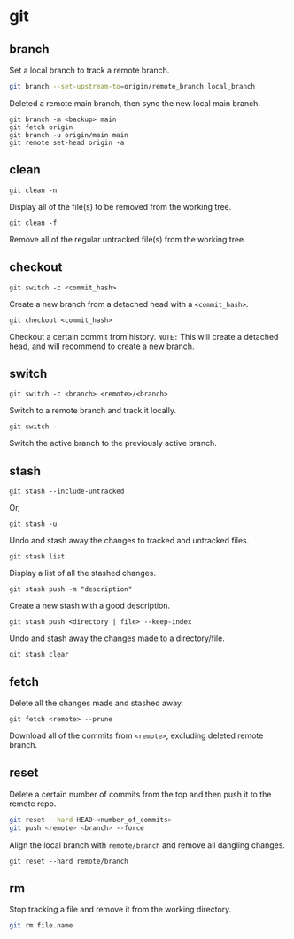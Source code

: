 # git

## branch

Set a local branch to track a remote branch.

```bash
git branch --set-upstream-to=origin/remote_branch local_branch
```

Deleted a remote main branch, then sync the new local main branch.

```
git branch -m <backup> main
git fetch origin
git branch -u origin/main main
git remote set-head origin -a
```

## clean

```
git clean -n
```

Display all of the file(s) to be removed from the working tree.

```
git clean -f
```

Remove all of the regular untracked file(s) from the working tree.

## checkout

```
git switch -c <commit_hash>
```

Create a new branch from a detached head with a `<commit_hash>`.

```
git checkout <commit_hash>
```

Checkout a certain commit from history. `NOTE:` This will create a detached
head, and will recommend to create a new branch.

## switch

```
git switch -c <branch> <remote>/<branch>
```

Switch to a remote branch and track it locally.


```
git switch -
```

Switch the active branch to the previously active branch.

## stash

```
git stash --include-untracked
```

Or,

```
git stash -u
```

Undo and stash away the changes to tracked and untracked files.

```
git stash list
```

Display a list of all the stashed changes.


```
git stash push -m "description"
```

Create a new stash with a good description.

```
git stash push <directory | file> --keep-index
```

Undo and stash away the changes made to a directory/file.

```
git stash clear
```

## fetch

Delete all the changes made and stashed away.

```
git fetch <remote> --prune
```

Download all of the commits from `<remote>`, excluding deleted remote branch.

## reset

Delete a certain number of commits from the top and then push it to the remote
repo.

```bash
git reset --hard HEAD~<number_of_commits>
git push <remote> <branch> --force
```

Align the local branch with `remote/branch` and remove all dangling changes.

```
git reset --hard remote/branch
```

## rm

Stop tracking a file and remove it from the working directory.

```bash
git rm file.name
```
